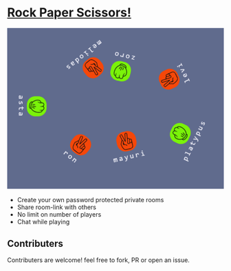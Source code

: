 # [Rock Paper Scissors!](https://play-rock.cloudno.de)

[![alt text](https://github.com/nnboru/rock-paper-cutter/raw/main/ss.png 'screenshot')](https://play-rock.cloudno.de)


- Create your own password protected private rooms
- Share room-link with others
- No limit on number of players
- Chat while playing

## Contributers
Contributers are welcome! feel free to fork, PR or open an issue.

